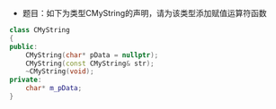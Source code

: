 * 题目：如下为类型CMyString的声明，请为该类型添加赋值运算符函数
```c++
class CMyString
{
public:
    CMyString(char* pData = nullptr);
    CMyString(const CMyString& str);
    ~CMyString(void);
private:
    char* m_pData;
}
```

